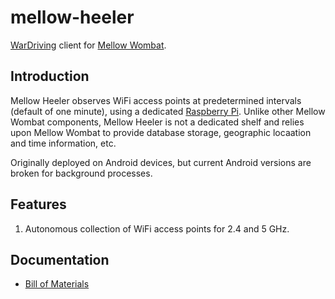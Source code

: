 mellow-heeler
=============

[WarDriving](http://en.wikipedia.org/wiki/Wardriving) client for [Mellow Wombat](https://github.com/guycole/mellow-wombat).  

## Introduction
Mellow Heeler observes WiFi access points at predetermined intervals (default of one minute), using a dedicated [Raspberry Pi](https://www.raspberrypi.org/).  Unlike other Mellow Wombat components, Mellow Heeler is not a dedicated shelf and relies upon Mellow Wombat to provide database storage, geographic locaation and time information, etc.

Originally deployed on Android devices, but current Android versions are broken for background processes.

## Features
1. Autonomous collection of WiFi access points for 2.4 and 5 GHz.

## Documentation
+ [Bill of Materials](https://github.com/guycole/mellow-heeler/blob/main/dox/BOM.md)